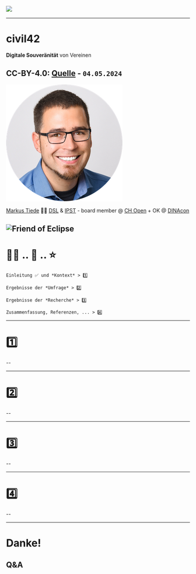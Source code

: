 
[![](https://upload.wikimedia.org/wikipedia/commons/thumb/f/ff/DINAcon_Logo_rgb_RZ.svg/256px-DINAcon_Logo_rgb_RZ.svg.png)](https://commons.wikimedia.org/wiki/File:DINAcon_Logo_rgb_RZ.svg)

<hr>

# civil42

**Digitale Souveränität** von Vereinen

CC-BY-4.0: [Quelle](https://github.com/digital-sustainability/civil42/blob/main/docs/slides/2024-dinacon/content.md) - `04.05.2024`
--
![me](https://github.com/MarkusTiede/about/raw/main/img/me-circle.png)

[Markus Tiede](http://www.mtiede.de) 👨‍🏫 [DSL](https://www.bfh.ch/de/forschung/forschungsbereiche/digital-sustainability-lab/) & [IPST](https://www.bfh.ch/de/forschung/forschungsbereiche/public-sector-transformation/) - board member @ [CH Open](https://www.ch-open.ch) + OK @ [DINAcon](https://dinacon.ch)

![Friend of Eclipse](https://www.eclipse.org/community/newsletter/imagesmisc/frendsEclipse.png "Friend of Eclipse")
---
# 👨‍🏫 .. 🤔 .. ⭐

```md [|1|3|5|7|]
Einleitung ✅ und *Kontext* > 1️⃣ 

Ergebnisse der *Umfrage* > 2️⃣

Ergebnisse der *Recherche* > 3️⃣

Zusammenfassung, Referenzen, ... > 4️⃣
```
---
# 1️⃣
--

---
# 2️⃣
--

---
# 3️⃣
--

---
# 4️⃣
--

---
# Danke!

## Q&A
